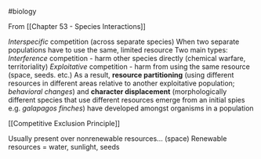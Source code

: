 #biology 

From [[Chapter 53 - Species Interactions]]

*Interspecific* competition (across separate species)
	When two separate populations have to use the same, limited resource
	Two main types:
		*Interference* competition - harm other species directly (chemical warfare, territoriality)
		*Exploitative* competition - harm from using the same resource (space, seeds. etc.)
As a result, **resource partitioning** (using different resources in different areas relative to another exploitative population; *behavioral changes*) and **character displacement** (morphologically different species that use different resources emerge from an initial spies e.g. *galapagos finches*) have developed amongst organisms in a population

[[Competitive Exclusion Principle]]

Usually present over nonrenewable resources... (space)
Renewable resources = water, sunlight, seeds